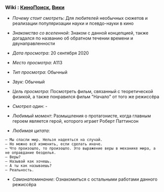 ### Wiki : [КиноПоиск](https://www.kinopoisk.ru/film/1236063/), [Вики](https://ru.wikipedia.org/wiki/%D0%94%D0%BE%D0%B2%D0%BE%D0%B4_(%D1%84%D0%B8%D0%BB%D1%8C%D0%BC))

* *Почему стоит смотреть*: Для любителей необычных сюжетов и реализации популяризации науки и псевдо-науки в кино

* *Знакомство со вселенной*: Знаком с данной концепцией, также догадался по названию об обратном течении времени и двунаправленности
* *Дата просмотра*: 20 сентября 2020
* *Место просмотра*: А113
* *Тип просмотра*: Обычный
* *Звук*: Обычный
* *Цель просмотра*: Посмотреть фильм, связанный с теоретической физикой, а также понравился фильм "Начало" от того же режиссёра
* *Смотрел один*: -
* *Любимый момент*: Размышления о протагонисте, когда главным героем является герой, которого играет Роберт Паттинсон
* *Любимая цитата*:
```
— Мы спасли мир. Нельзя надеяться на случай.
— Но можно всё изменить, если сделать иначе.
— Что произошло, то произошло. Это выражение веры в механике мира, а не оправдание безделья.
— Веры?
— Называй как хочешь.
— А ты как называешь?
— Реальность.
```

* *Самонапоминание*: Ознакомиться с остальными работами данного режиссёра
